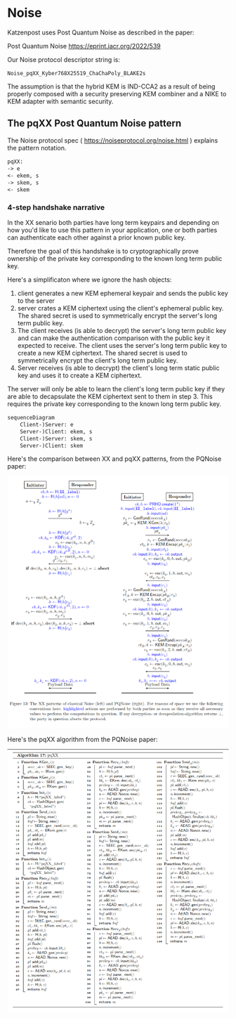 

# Noise

Katzenpost uses Post Quantum Noise as described in the paper:

Post Quantum Noise
https://eprint.iacr.org/2022/539



Our Noise protocol descriptor string is:

	Noise_pqXX_Kyber768X25519_ChaChaPoly_BLAKE2s


The assumption is that the hybrid KEM is IND-CCA2 as a result of being
properly composed with a security preserving KEM combiner and a NIKE
to KEM adapter with semantic security.


## The pqXX Post Quantum Noise pattern

The Noise protocol spec ( https://noiseprotocol.org/noise.html ) explains the
pattern notation.

```
pqXX:
-> e
<- ekem, s
-> skem, s
<- skem
```

### 4-step handshake narrative

In the XX senario both parties have long term keypairs and depending
on how you'd like to use this pattern in your application, one or both
parties can authenticate each other against a prior known public key.

Therefore the goal of this handshake is to cryptographically prove
ownership of the private key corresponding to the known long term
public key.

Here's a simplificaton where we ignore the hash objects:

1. client generates a new KEM ephemeral keypair and sends the public
key to the server
2. server crates a KEM ciphertext using the client's ephemeral public
key. The shared secret is used to symmetrically encrypt the server's
long term public key.
3. The client receives (is able to decrypt) the server's long term public key and can make
the authentication comparison with the public key it expected to
receive. The client uses the server's long term public key to create a
new KEM ciphertext. The shared secret is used to symmetrically encrypt
the client's long term public key.
4. Server receives (is able to decrypt) the client's long term static
public key and uses it to create a KEM ciphertext.


The server will only be able to learn the client's long term public key if
they are able to decapsulate the KEM ciphertext sent to them in step 3.
This requires the private key corresponding to the known long term public key.



```mermaid
sequenceDiagram
    Client-)Server: e
    Server-)Client: ekem, s
    Client-)Server: skem, s
    Server-)Client: skem
```

Here's the comparison between XX and pqXX patterns, from the PQNoise paper:

![XX vs pqXX](XX_vs_pqXX.png)


Here's the pqXX algorithm from the PQNoise paper:

![pqXX algorithm](pqXX_algorithm.png)

